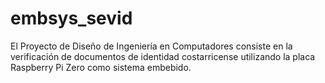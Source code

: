 # embsys_sevid
El Proyecto de Diseño de Ingeniería en Computadores consiste en la verificación de documentos de identidad costarricense utilizando la placa Raspberry Pi Zero como sistema embebido. 
